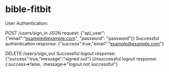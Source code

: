 # bible-fitbit

User Authentication:

POST /users/sign_in
JSON request:
{"api_user":{"email":"example@example.com", "password": "password"}}
Successful authentication response:
{"success":true,"email":"example@example.com"}

DELETE /users/sign_out
Successful logout response:
{"success":true,"message":"signed out"}
Unsuccessful logout response:
{:success=>false, :message=>"logout not successful"}
